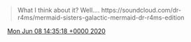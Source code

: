 > What I think about it? Well\.\.\.\. https://soundcloud\.com/dr\-r4ms/mermaid\-sisters\-galactic\-mermaid\-dr\-r4ms\-edition

<img src="../../media/tweet.ico" width="12" /> [Mon Jun 08 14:35:18 +0000 2020](https://twitter.com/DromerDenker/status/1270001462802817024)